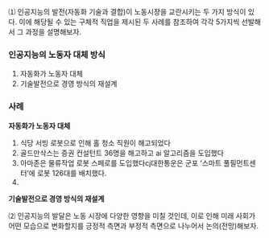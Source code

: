⑴ 인공지능의 발전(자동화 기술과 결합)이 노동시장을 교란시키는 두 가지 방식이 있다. 이에 해당될 수 있는 구체적 직업을 제시된 두 사례를 참조하여 각각 5가지씩 선발해서 그 과정을 설명해보자.
### 인공지능의 노동자 대체 방식
1. 자동화가 노동자 대체
2. 기술발전으로 경영 방식의 재설계
### 사례
**자동화가 노동자 대체**
1. 식당 서빙 로봇으로 인해 홀 청소 직원이 해고되었다
2. 골드만삭스는 증권 컨설턴트 36명을 해고하고 ai 알고리즘을 도입했다
3. 아마존은 물류작업 로봇 스페로를 도입했다cj대한통운은 군포 ‘스마트 풀필먼트센터’에 로봇 126대를 배치했다.
4. 
**기술발전으로 경영 방식의 재설계**

⑵ 인공지능의 발달은 노동 시장에 다양한 영향을 미칠 것인데, 이로 인해 미래 사회가 어떤 모습으로 변화할지를 긍정적 측면과 부정적 측면으로 나누어서 논의(전망)해보자.


